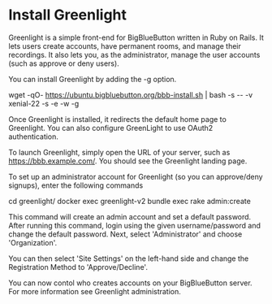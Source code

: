 # Install Greenlight

Greenlight is a simple front-end for BigBlueButton written in Ruby on Rails. It lets users create accounts, have permanent rooms, and manage their recordings. It also lets you, as the administrator, manage the user accounts (such as approve or deny users).

You can install Greenlight by adding the -g option.

wget -qO- https://ubuntu.bigbluebutton.org/bbb-install.sh | bash -s -- -v xenial-22 -s <replace with your domain> -e <replace with mail account> -w -g

Once Greenlight is installed, it redirects the default home page to Greenlight. You can also configure GreenLight to use OAuth2 authentication.

To launch Greenlight, simply open the URL of your server, such as https://bbb.example.com/. You should see the Greenlight landing page.

To set up an administrator account for Greenlight (so you can approve/deny signups), enter the following commands

cd greenlight/
docker exec greenlight-v2 bundle exec rake admin:create

This command will create an admin account and set a default password. After running this command, login using the given username/password and change the default password. Next, select 'Administrator' and choose 'Organization'.


You can then select 'Site Settings' on the left-hand side and change the Registration Method to 'Approve/Decline'.


You can now contol who creates accounts on your BigBlueButton server. For more information see Greenlight administration.
